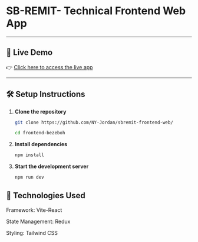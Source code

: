 # SB-REMIT- Technical Frontend Web App

---

## 🚀 Live Demo

👉 [Click here to access the live app](https://ephemeral-concha-b5ae46.netlify.app/team-members)

---

## 🛠️ Setup Instructions

1. **Clone the repository**

   ```bash
   git clone https://github.com/NY-Jordan/sbremit-frontend-web/
   
   cd frontend-bezeboh
   
2. **Install dependencies**

   ```bash
   npm install

3. **Start the development server**

   ```bash
   npm run dev 

## 🔧 Technologies Used

   Framework: Vite-React
   
   State Management: Redux
   
   Styling: Tailwind CSS
